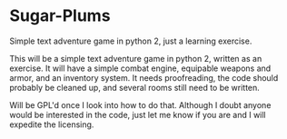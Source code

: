# Sugar-Plums
Simple text adventure game in python 2, just a learning exercise.

This will be a simple text adventure game in python 2, written as an exercise.  It will have a simple combat engine, equipable weapons and armor, and an inventory system.
It needs proofreading, the code should probably be cleaned up, and several rooms still need to be written.

Will be GPL'd once I look into how to do that.  Although I doubt anyone would be interested in the code, just let me know if you are and I will expedite the licensing.  

